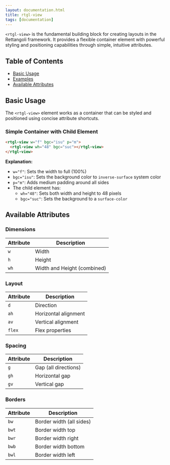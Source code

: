 ```yaml
---
layout: documentation.html
title: rtgl-view 
tags: [documentation]
---
```


`<rtgl-view>` is the fundamental building block for creating layouts in the Rettangoli framework. It provides a flexible container element with powerful styling and positioning capabilities through simple, intuitive attributes.

## Table of Contents

- [Basic Usage](#basic-usage)
- [Examples](#examples)
- [Available Attributes](#available-attributes)

## Basic Usage

The `<rtgl-view>` element works as a container that can be styled and positioned using concise attribute shortcuts.

### Simple Container with Child Element

```html
<rtgl-view w="f" bgc="isu" p="m">
  <rtgl-view wh="48" bgc="suc"></rtgl-view>
</rtgl-view>
```

**Explanation:**
- `w="f"`: Sets the width to full (100%)
- `bgc="isu"`: Sets the background color to `inverse-surface` system color
- `p="m"`: Adds medium padding around all sides
- The child element has:
  - `wh="48"`: Sets both width and height to 48 pixels
  - `bgc="suc"`: Sets the background to a `surface-color`

## Available Attributes

### Dimensions
| Attribute | Description |
|-----------|-------------|
| `w` | Width |
| `h` | Height |
| `wh` | Width and Height (combined) |

### Layout
| Attribute | Description |
|-----------|-------------|
| `d` | Direction |
| `ah` | Horizontal alignment |
| `av` | Vertical alignment |
| `flex` | Flex properties |

### Spacing
| Attribute | Description |
|-----------|-------------|
| `g` | Gap (all directions) |
| `gh` | Horizontal gap |
| `gv` | Vertical gap |

### Borders
| Attribute | Description |
|-----------|-------------|
| `bw` | Border width (all sides) |
| `bwt` | Border width top |
| `bwr` | Border width right |
| `bwb` | Border width bottom |
| `bwl` | Border width left |

